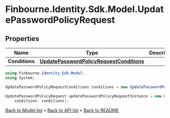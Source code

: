 # Finbourne.Identity.Sdk.Model.UpdatePasswordPolicyRequest

## Properties

Name | Type | Description | Notes
------------ | ------------- | ------------- | -------------
**Conditions** | [**UpdatePasswordPolicyRequestConditions**](UpdatePasswordPolicyRequestConditions.md) |  | 

```csharp
using Finbourne.Identity.Sdk.Model;
using System;

UpdatePasswordPolicyRequestConditions conditions = new UpdatePasswordPolicyRequestConditions();

UpdatePasswordPolicyRequest updatePasswordPolicyRequestInstance = new UpdatePasswordPolicyRequest(
    conditions: conditions);
```

[Back to Model list](../README.md#documentation-for-models) &#8226; [Back to API list](../README.md#documentation-for-api-endpoints) &#8226; [Back to README](../README.md)
